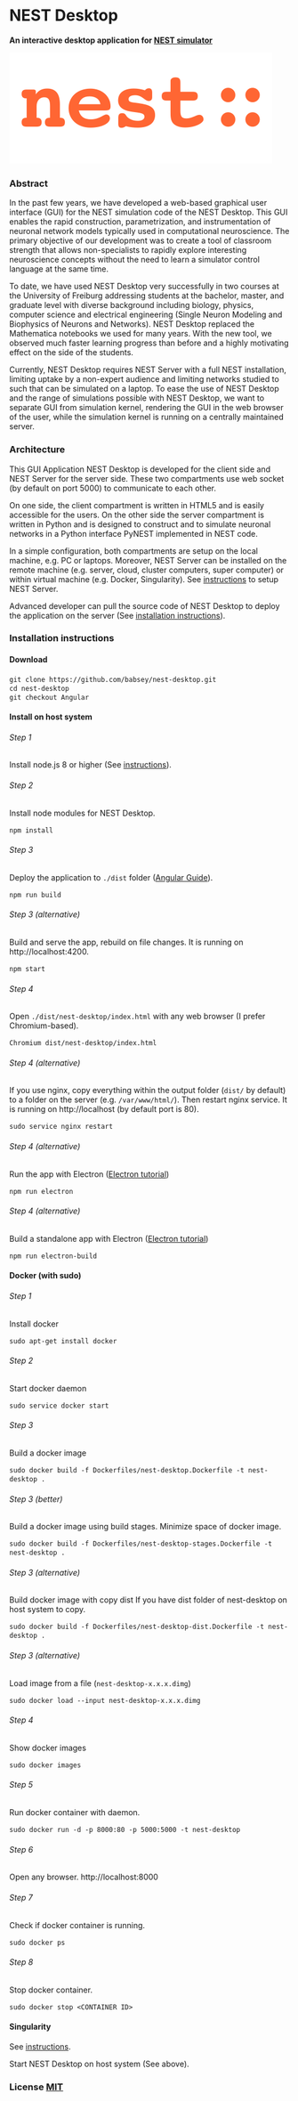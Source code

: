 # NEST Desktop

**An interactive desktop application for [NEST simulator](http://www.nest-simulator.org/)**

![nest logo](src/img/nest-accent.svg)

### Abstract

In the past few years, we have developed a web-based graphical user interface (GUI) for the NEST simulation code of the NEST Desktop. This GUI enables the rapid construction, parametrization, and instrumentation of neuronal network models typically used in computational neuroscience. The primary objective of our development was to create a tool of classroom strength that allows non-specialists to rapidly explore interesting neuroscience concepts without the need to learn a simulator control language at the same time.

To date, we have used NEST Desktop very successfully in two courses at the University of Freiburg addressing students at the bachelor, master, and graduate level with diverse background including biology, physics, computer science and electrical engineering (Single Neuron Modeling and Biophysics of Neurons and Networks). NEST Desktop replaced the Mathematica notebooks we used for many years. With the new tool, we observed much faster learning progress than before and a highly motivating effect on the side of the students.

Currently, NEST Desktop requires NEST Server with a full NEST installation, limiting uptake by a non-expert audience and limiting networks studied to such that can be simulated on a laptop. To ease the use of NEST Desktop and the range of simulations possible with NEST Desktop, we want to separate GUI from simulation kernel, rendering the GUI in the web browser of the user, while the simulation kernel is running on a centrally maintained server.

### Architecture

This GUI Application NEST Desktop is developed for the client side and NEST Server for the server side. These two compartments use web socket (by default on port 5000) to communicate to each other.

On one side, the client compartment is written in HTML5 and is easily accessible for the users. On the other side the server compartment is written in Python and is designed to construct and to simulate neuronal networks in a Python interface PyNEST implemented in NEST code.

In a simple configuration, both compartments are setup on the local machine, e.g. PC or laptops. Moreover, NEST Server can be installed on the remote machine (e.g. server, cloud, cluster computers, super computer) or within virtual machine (e.g. Docker, Singularity). See [instructions](https://github.com/babsey/nest-server) to setup NEST Server.

Advanced developer can pull the source code of NEST Desktop to deploy the application on the server (See [installation instructions](INSTALL.md)).

### Installation instructions


#### Download
```
git clone https://github.com/babsey/nest-desktop.git
cd nest-desktop
git checkout Angular
```

#### Install on host system

###### Step 1
Install node.js 8 or higher (See [instructions](https://github.com/nodesource/distributions/blob/master/README.md#installation-instructions)).

###### Step 2
Install node modules for NEST Desktop.
```
npm install
```

###### Step 3
Deploy the application to `./dist` folder ([Angular Guide](https://angular.io/guide/deployment)).
```
npm run build
```

###### Step 3 (alternative)
Build and serve the app, rebuild on file changes. It is running on http://localhost:4200.
```
npm start
```

###### Step 4
Open `./dist/nest-desktop/index.html` with any web browser (I prefer Chromium-based).
```
Chromium dist/nest-desktop/index.html
```

###### Step 4 (alternative)
If you use nginx, copy everything within the output folder (`dist/` by default) to a folder on the server (e.g. `/var/www/html/`). Then restart nginx service. It is running on http://localhost (by default port is 80).
```
sudo service nginx restart
```

###### Step 4 (alternative)
Run the app with Electron ([Electron tutorial](https://electronjs.org/docs/tutorial/first-app#running-your-app))
```
npm run electron
```

###### Step 4 (alternative)
Build a standalone app with Electron ([Electron tutorial](https://electronjs.org/docs/tutorial/first-app#running-your-app))
```
npm run electron-build
```


#### Docker (with sudo)

###### Step 1
Install docker
```
sudo apt-get install docker
```

###### Step 2
Start docker daemon
```
sudo service docker start
```

###### Step 3
Build a docker image
```
sudo docker build -f Dockerfiles/nest-desktop.Dockerfile -t nest-desktop .
```

###### Step 3 (better)
Build a docker image using build stages. Minimize space of docker image.
```
sudo docker build -f Dockerfiles/nest-desktop-stages.Dockerfile -t nest-desktop .
```

###### Step 3 (alternative)
Build docker image with copy dist
If you have dist folder of nest-desktop on host system to copy.
```
sudo docker build -f Dockerfiles/nest-desktop-dist.Dockerfile -t nest-desktop .
```

###### Step 3 (alternative)
Load image from a file (`nest-desktop-x.x.x.dimg`)
```
sudo docker load --input nest-desktop-x.x.x.dimg
```

###### Step 4
Show docker images
```
sudo docker images
```

###### Step 5
Run docker container with daemon.
```
sudo docker run -d -p 8000:80 -p 5000:5000 -t nest-desktop
```

###### Step 6
Open any browser. http://localhost:8000


###### Step 7
Check if docker container is running.
```
sudo docker ps
```

###### Step 8
Stop docker container.
```
sudo docker stop <CONTAINER ID>
```


#### Singularity

See [instructions](https://github.com/babsey/nest-server/INSTALL.md#singularity).

Start NEST Desktop on host system (See above).

### License [MIT](LICENSE)
